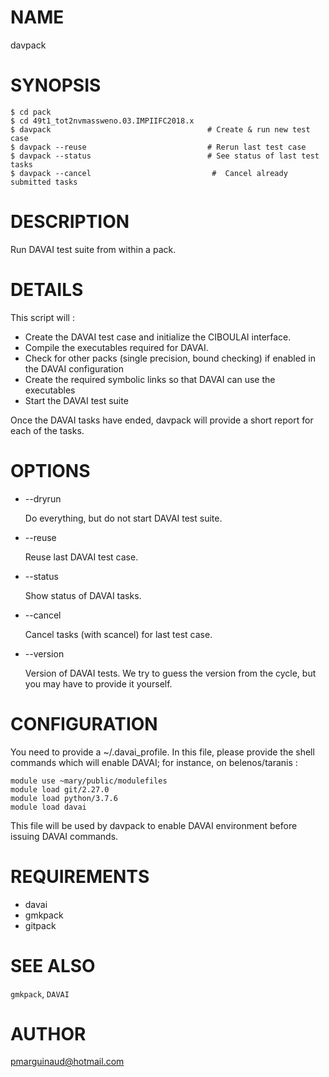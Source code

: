 # NAME

davpack

# SYNOPSIS

    $ cd pack
    $ cd 49t1_tot2nvmassweno.03.IMPIIFC2018.x
    $ davpack                                   # Create & run new test case
    $ davpack --reuse                           # Rerun last test case
    $ davpack --status                          # See status of last test tasks
    $ davpack --cancel                           #  Cancel already submitted tasks

# DESCRIPTION

Run DAVAI test suite from within a pack. 

# DETAILS

This script will :

- Create the DAVAI test case and initialize the CIBOULAI interface.
- Compile the executables required for DAVAI.
- Check for other packs (single precision, bound checking) if enabled in the DAVAI configuration
- Create the required symbolic links so that DAVAI can use the executables
- Start the DAVAI test suite

Once the DAVAI tasks have ended, davpack will provide a short report for each of the tasks.

# OPTIONS

- --dryrun

    Do everything, but do not start DAVAI test suite.

- --reuse

    Reuse last DAVAI test case.

- --status

    Show status of DAVAI tasks.

- --cancel

    Cancel tasks (with scancel) for last test case.

- --version

    Version of DAVAI tests. We try to guess the version from the cycle, but you may have 
    to provide it yourself.

# CONFIGURATION

You need to provide a ~/.davai\_profile. In this file, please provide the shell commands
which will enable DAVAI; for instance, on belenos/taranis : 

    module use ~mary/public/modulefiles 
    module load git/2.27.0
    module load python/3.7.6 
    module load davai

This file will be used by davpack to enable DAVAI environment before issuing DAVAI commands.

# REQUIREMENTS

- davai
- gmkpack
- gitpack

# SEE ALSO

`gmkpack`, `DAVAI`

# AUTHOR

pmarguinaud@hotmail.com
